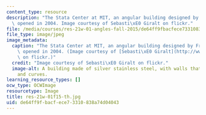 ```yaml
---
content_type: resource
description: "The Stata Center at MIT, an angular building designed by Frank Gehry,\
  \ opened in 2004. Image courtesy of Sebasti\xE0 Giralt on flickr."
file: /media/courses/res-21w-01-angles-fall-2015/de64ff9fbacfece73310838a74d04043_res-21w-01f15-th.jpg
file_type: image/jpeg
image_metadata:
  caption: "The Stata Center at MIT, an angular building designed by Frank Gehry,\
    \ opened in 2004. (Image courtesy of [Sebasti\xE0 Giralt](http://www.flickr.com/photos/sebastiagiralt/3145900480/)\
    \ on flickr.)"
  credit: "Image courtesy of Sebasti\xE0 Giralt on flickr."
  image-alt: A building made of silver stainless steel, with walls that slope in angles
    and curves.
learning_resource_types: []
ocw_type: OCWImage
resourcetype: Image
title: res-21w-01f15-th.jpg
uid: de64ff9f-bacf-ece7-3310-838a74d04043
---
```

